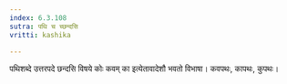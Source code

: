 ```yaml
---
index: 6.3.108
sutra: पथि च च्छन्दसि
vritti: kashika

---
```

पथिशब्दे उत्तरपदे छन्दसि विषये कोः कवम् का इत्येतावादेशौ भवतो विभाषा। कवपथः, कापथः, कुपथः।